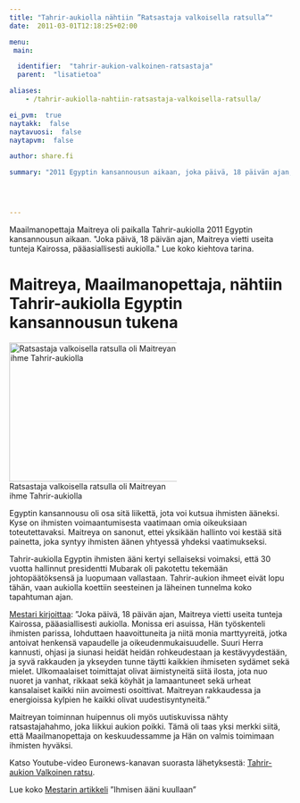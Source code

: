 ```yaml
---
title: "Tahrir-aukiolla nähtiin ”Ratsastaja valkoisella ratsulla”"
date:  2011-03-01T12:18:25+02:00

menu:
 main:

  identifier:  "tahrir-aukion-valkoinen-ratsastaja"
  parent:  "lisatietoa"

aliases:
    - /tahrir-aukiolla-nahtiin-ratsastaja-valkoisella-ratsulla/

ei_pvm:  true
naytakk:  false
naytavuosi:  false
naytapvm:  false

author: share.fi

summary: "2011 Egyptin kansannousun aikaan, joka päivä, 18 päivän ajan, Maitreya vietti useita tunteja Kairossa, pääasiallisesti Tahrir-aukiolla. Lue koko kiehtova tarina."



 
---
```





<p class="alustus">Maailmanopettaja Maitreya oli paikalla Tahrir-aukiolla 2011 Egyptin kansannousun aikaan. "Joka päivä, 18 päivän ajan, Maitreya vietti useita tunteja Kairossa, pääasiallisesti aukiolla." Lue koko kiehtova tarina.</p>


<h1>Maitreya, Maailmanopettaja, nähtiin Tahrir-aukiolla Egyptin kansannousun tukena</h1>
<p class="alignright" style="max-width:300px;"><img src="https://sharefi-cdn.sirv.com/sharefi/maitreya-201303-kairo-tahrir-valkoinen-ratsastaja-arabikevat-2011.png" width="316" height="249" alt="Ratsastaja valkoisella ratsulla oli Maitreyan ihme Tahrir-aukiolla" /><br />Ratsastaja valkoisella ratsulla oli Maitreyan ihme Tahrir-aukiolla</p>
<p>Egyptin kansannousu oli osa sitä liikettä, jota voi kutsua ihmisten ääneksi. Kyse on ihmisten voimaantumisesta vaatimaan omia oikeuksiaan toteutettavaksi. Maitreya on sanonut, ettei yksikään hallinto voi kestää sitä painetta, joka syntyy ihmisten äänen yhtyessä yhdeksi vaatimukseksi.</p>
<p>Tahrir-aukiolla Egyptin ihmisten ääni kertyi sellaiseksi voimaksi, että 30 vuotta hallinnut presidentti Mubarak oli pakotettu tekemään johtopäätöksensä ja luopumaan vallastaan. Tahrir-aukion ihmeet eivät lopu tähän, vaan aukiolla koettiin seesteinen ja läheinen tunnelma koko tapahtuman ajan.</p>
<p><a href="/ihmisen-aani-kuullaan-mestarin-sanoin-3-2011" target="_blank">Mestari kirjoittaa</a>: ”Joka päivä, 18 päivän ajan, Maitreya vietti useita tunteja Kairossa, pääasiallisesti aukiolla. Monissa eri asuissa, Hän työskenteli ihmisten parissa, lohduttaen haavoittuneita ja niitä monia marttyyreitä, jotka antoivat henkensä vapaudelle ja oikeudenmukaisuudelle. Suuri Herra kannusti, ohjasi ja siunasi heidät heidän rohkeudestaan ja kestävyydestään, ja syvä rakkauden ja ykseyden tunne täytti kaikkien ihmiseten sydämet sekä mielet. Ulkomaalaiset toimittajat olivat äimistyneitä siitä ilosta, jota nuo nuoret ja vanhat, rikkaat sekä köyhät ja lamaantuneet sekä urheat kansalaiset kaikki niin avoimesti osoittivat. Maitreyan rakkaudessa ja energioissa kylpien he kaikki olivat uudestisyntyneitä.”</p>
<p>Maitreyan toiminnan huipennus oli myös uutiskuvissa nähty ratsastajahahmo, joka liikkui aukion poikki. Tämä oli taas yksi merkki siitä, että Maailmanopettaja on keskuudessamme ja Hän on valmis toimimaan ihmisten hyväksi.</p>
<p>Katso Youtube-video Euronews-kanavan suorasta lähetyksestä: <a title="Tahrir-aukion valkoinen ratsu" href="https://youtu.be/KgTiqaKSJNk?t=1m15s" target="_blank" class="external" rel="nofollow">Tahrir-aukion Valkoinen ratsu</a>.</p>
<p>Lue koko <a title="Ihmisen ääni kuullaan, Mestarin sanoin 3/2011" href="/ihmisen-aani-kuullaan-mestarin-sanoin-3-2011">Mestarin artikkeli</a> ”Ihmisen ääni kuullaan”</p>